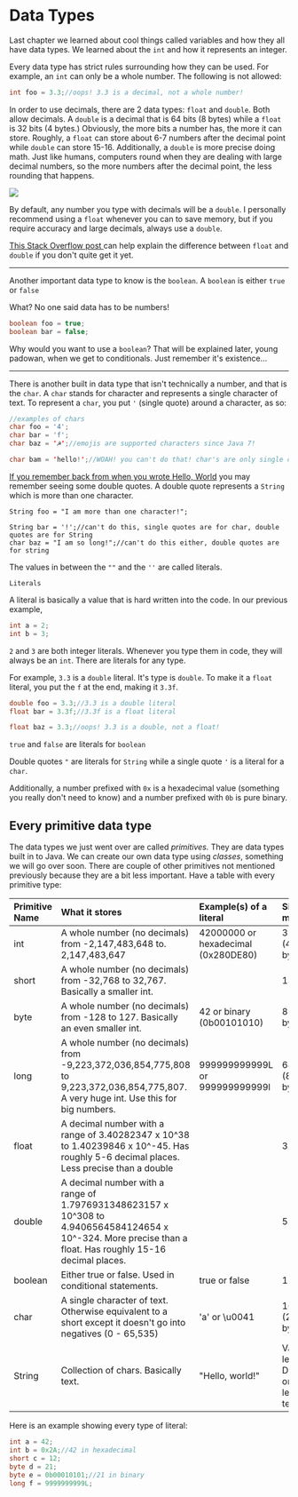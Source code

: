# Data Types

Last chapter we learned about cool things called variables and how they all have data types. We learned about the `int` and how it represents an integer.

Every data type has strict rules surrounding how they can be used. For example, an `int` can only be a whole number. The following is not allowed:

```java
int foo = 3.3;//oops! 3.3 is a decimal, not a whole number!
```

In order to use decimals, there are 2 data types: `float` and `double`. Both allow decimals. A `double` is a decimal that is 64 bits \(8 bytes\) while a `float` is 32 bits \(4 bytes.\) Obviously, the more bits a number has, the more it can store. Roughly, a `float` can store about 6-7 numbers after the decimal point while `double` can store 15-16. Additionally, a `double` is more precise doing math. Just like humans, computers round when they are dealing with large decimal numbers, so the more numbers after the decimal point, the less rounding that happens.

![](https://imgs.xkcd.com/comics/e_to_the_pi_minus_pi.png)

By default, any number you type with decimals will be a `double`. I personally recommend using a `float` whenever you can to save memory, but if you require accuracy and large decimals, always use a `double`.

[This Stack Overflow post ](https://stackoverflow.com/questions/27598078/float-and-double-datatype-in-java)can help explain the difference between `float` and `double` if you don't quite get it yet.

---

Another important data type to know is the `boolean`. A `boolean` is either `true` or `false`

What? No one said data has to be numbers!

```java
boolean foo = true;
boolean bar = false;
```

Why would you want to use a `boolean`? That will be explained later, young padowan, when we get to conditionals. Just remember it's existence...

---

There is another built in data type that isn't technically a number, and that is the `char`. A `char` stands for character and represents a single character of text. To represent a `char`, you put `'` \(single quote\) around a character, as so:

```java
//examples of chars
char foo = '4';
char bar = 'f';
char baz = '☭';//emojis are supported characters since Java 7!

char bam = 'hello!';//WOAH! you can't do that! char's are only single characters!
```

[If you remember back from when you wrote Hello, World](/our-first-program.md) you may remember seeing some double quotes. A double quote represents a `String` which is more than one character.

```
String foo = "I am more than one character!";

String bar = '!';//can't do this, single quotes are for char, double quotes are for String
char baz = "I am so long!";//can't do this either, double quotes are for string
```

The values in between the `""` and the `''` are called literals.

```
Literals
```

A literal is basically a value that is hard written into the code. In our previous example, 

```java
int a = 2;
int b = 3;
```

`2` and `3` are both integer literals. Whenever you type them in code, they will always be an `int`. There are literals for any type.

For example, `3.3` is a `double` literal. It's type is `double`. To make it a `float` literal, you put the `f` at the end, making it `3.3f`.

```java
double foo = 3.3;//3.3 is a double literal
float bar = 3.3f;//3.3f is a float literal

float baz = 3.3;//oops! 3.3 is a double, not a float!
```

`true` and `false` are literals for `boolean`

Double quotes `"` are literals for `String` while a single quote `'` is a literal for a `char`.

Additionally, a number prefixed with `0x` is a hexadecimal value \(something you really don't need to know\) and a number prefixed with `0b` is pure binary.

## Every primitive data type

The data types we just went over are called _primitives._ They are data types built in to Java. We can create our own data type using _classes_, something we will go over soon. There are couple of other primitives not mentioned previously because they are a bit less important. Have a table with every primitive type:

| Primitive Name | What it stores | Example\(s\) of a literal | Size in memory |
| :--- | :--- | :--- | :--- |
| int | A whole number \(no decimals\) from  -2,147,483,648 to. 2,147,483,647 | 42000000 or hexadecimal \(0x280DE80\) | 32 bits \(4 bytes\) |
| short | A whole number \(no decimals\) from -32,768 to 32,767.  Basically a smaller int. |   | 1337 | 16 bits \(2 bytes\) |
| byte | A whole number \(no decimals\) from -128 to 127. Basically an even smaller int. | 42 or binary \(0b00101010\) | 8 bits \(1 byte\) |
| long | A whole number \(no decimals\) from -9,223,372,036,854,775,808 to 9,223,372,036,854,775,807. A very huge int. Use this for big numbers. | 999999999999L or 999999999999l | 64 bits \(8 bytes\) |
| float | A decimal number with a range of 3.40282347 x 10^38 to 1.40239846 x 10^-45. Has roughly 5-6 decimal places. Less precise than a double |   | 3.3f | 32 bits \(4 bytes\) |
| double | A decimal number with a range of 1.7976931348623157 x 10^308 to 4.9406564584124654 x 10^-324. More precise than a float. Has roughly 15-16 decimal places. |   | 5.6 | 64 bits \(8 bytes\) |
| boolean | Either true or false. Used in conditional statements. | true or false | 1 bit |
| char | A single character of text. Otherwise equivalent to a short except it doesn't go into negatives \(0 - 65,535\) | 'a' or \u0041 | 16 bits \(2 bytes\) |
| String | Collection of chars. Basically text. | "Hello, world!" | Variable length. Depends on length of text. |

Here is an example showing every type of literal:

```java
int a = 42;
int b = 0x2A;//42 in hexadecimal
short c = 12;
byte d = 21;
byte e = 0b00010101;//21 in binary
long f = 9999999999L;
```



